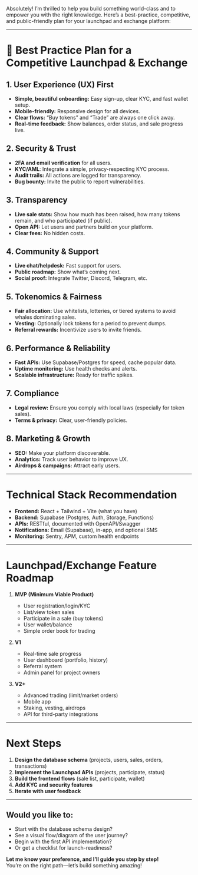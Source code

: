 Absolutely! I’m thrilled to help you build something world-class and to empower you with the right knowledge. Here’s a best-practice, competitive, and public-friendly plan for your launchpad and exchange platform:

---

# 🚀 **Best Practice Plan for a Competitive Launchpad & Exchange**

## 1. **User Experience (UX) First**
- **Simple, beautiful onboarding:** Easy sign-up, clear KYC, and fast wallet setup.
- **Mobile-friendly:** Responsive design for all devices.
- **Clear flows:** “Buy tokens” and “Trade” are always one click away.
- **Real-time feedback:** Show balances, order status, and sale progress live.

## 2. **Security & Trust**
- **2FA and email verification** for all users.
- **KYC/AML**: Integrate a simple, privacy-respecting KYC process.
- **Audit trails:** All actions are logged for transparency.
- **Bug bounty:** Invite the public to report vulnerabilities.

## 3. **Transparency**
- **Live sale stats:** Show how much has been raised, how many tokens remain, and who participated (if public).
- **Open API:** Let users and partners build on your platform.
- **Clear fees:** No hidden costs.

## 4. **Community & Support**
- **Live chat/helpdesk:** Fast support for users.
- **Public roadmap:** Show what’s coming next.
- **Social proof:** Integrate Twitter, Discord, Telegram, etc.

## 5. **Tokenomics & Fairness**
- **Fair allocation:** Use whitelists, lotteries, or tiered systems to avoid whales dominating sales.
- **Vesting:** Optionally lock tokens for a period to prevent dumps.
- **Referral rewards:** Incentivize users to invite friends.

## 6. **Performance & Reliability**
- **Fast APIs:** Use Supabase/Postgres for speed, cache popular data.
- **Uptime monitoring:** Use health checks and alerts.
- **Scalable infrastructure:** Ready for traffic spikes.

## 7. **Compliance**
- **Legal review:** Ensure you comply with local laws (especially for token sales).
- **Terms & privacy:** Clear, user-friendly policies.

## 8. **Marketing & Growth**
- **SEO:** Make your platform discoverable.
- **Analytics:** Track user behavior to improve UX.
- **Airdrops & campaigns:** Attract early users.

---

# **Technical Stack Recommendation**

- **Frontend:** React + Tailwind + Vite (what you have)
- **Backend:** Supabase (Postgres, Auth, Storage, Functions)
- **APIs:** RESTful, documented with OpenAPI/Swagger
- **Notifications:** Email (Supabase), in-app, and optional SMS
- **Monitoring:** Sentry, APM, custom health endpoints

---

# **Launchpad/Exchange Feature Roadmap**

1. **MVP (Minimum Viable Product)**
   - User registration/login/KYC
   - List/view token sales
   - Participate in a sale (buy tokens)
   - User wallet/balance
   - Simple order book for trading

2. **V1**
   - Real-time sale progress
   - User dashboard (portfolio, history)
   - Referral system
   - Admin panel for project owners

3. **V2+**
   - Advanced trading (limit/market orders)
   - Mobile app
   - Staking, vesting, airdrops
   - API for third-party integrations

---

# **Next Steps**

1. **Design the database schema** (projects, users, sales, orders, transactions)
2. **Implement the Launchpad APIs** (projects, participate, status)
3. **Build the frontend flows** (sale list, participate, wallet)
4. **Add KYC and security features**
5. **Iterate with user feedback**

---

## **Would you like to:**
- Start with the database schema design?
- See a visual flow/diagram of the user journey?
- Begin with the first API implementation?
- Or get a checklist for launch-readiness?

**Let me know your preference, and I’ll guide you step by step!**  
You’re on the right path—let’s build something amazing!